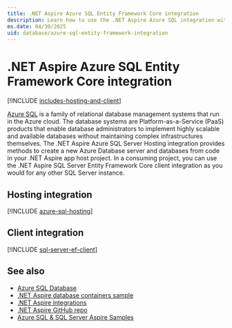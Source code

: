 ```yaml
---
title: .NET Aspire Azure SQL Entity Framework Core integration
description: Learn how to use the .NET Aspire Azure SQL integration with Entity Framework Core, which includes both hosting and client integrations.
ms.date: 04/30/2025
uid: database/azure-sql-entity-framework-integration
---
```


# .NET Aspire Azure SQL Entity Framework Core integration

[!INCLUDE [includes-hosting-and-client](../includes/includes-hosting-and-client.md)]

[Azure SQL](https://azure.microsoft.com/products/azure-sql) is a family of relational database management systems that run in the Azure cloud. The database systems are Platform-as-a-Service (PaaS) products that enable database administrators to implement highly scalable and available databases without maintaining complex infrastructures themselves. The .NET Aspire Azure SQL Server Hosting integration provides methods to create a new Azure Database server and databases from code in your .NET Aspire app host project. In a consuming project, you can use the .NET Aspire SQL Server Entity Framework Core client integration as you would for any other SQL Server instance.

## Hosting integration

[!INCLUDE [azure-sql-hosting](includes/azure-sql-hosting.md)]

## Client integration

[!INCLUDE [sql-server-ef-client](includes/sql-server-ef-client.md)]

## See also

- [Azure SQL Database](/azure/azure-sql/database)
- [.NET Aspire database containers sample](/samples/dotnet/aspire-samples/aspire-database-containers/)
- [.NET Aspire integrations](../fundamentals/integrations-overview.md)
- [.NET Aspire GitHub repo](https://github.com/dotnet/aspire)
- [Azure SQL & SQL Server Aspire Samples](https://github.com/Azure-Samples/azure-sql-db-aspire)